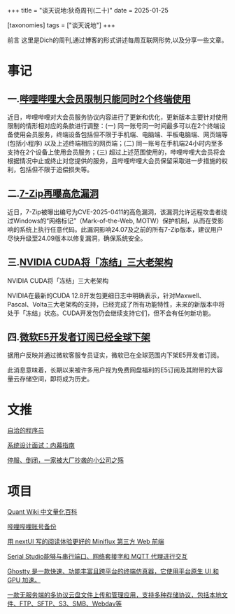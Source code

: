 +++
title = "谈天说地:狄奇周刊(二十)"
date = 2025-01-25

[taxonomies]
tags = ["谈天说地"]
+++

前言 这里是Dich的周刊,通过博客的形式讲述每周互联网形势,以及分享一些文章。

<!-- more -->
# **事记**

## **一.[哔哩哔哩大会员限制只能同时2个终端使用](https://www.bilibili.com/blackboard/big-protocol.html)**

近日，哔哩哔哩对大会员服务协议内容进行了更新和优化，更新版本主要针对使用限制的情形相对应的条款进行调整：(一) 同一账号同一时间最多可以在2个终端设备使用会员服务，终端设备包括但不限于手机端、电脑端、平板电脑端、网页端等 (包括小程序) 以及上述终端相应的网页端；(二) 同一账号在手机端24小时内至多支持在2个设备上使用会员服务；(三) 超过上述范围使用的，哔哩哔哩大会员将会根据情况中止或终止对您提供的服务，且哔哩哔哩大会员保留采取进一步措施的权利，包括但不限于追偿损失等。



## **二.[7-Zip再曝高危漏洞](https://www.cve.org/CVERecord?id=CVE-2025-0411)**

近日，7-Zip被曝出编号为CVE-2025-0411的高危漏洞，该漏洞允许远程攻击者绕过Windows的“网络标记”（Mark-of-the-Web, MOTW）保护机制，从而在受影响的系统上执行任意代码。此漏洞影响24.07及之前的所有7-Zip版本，建议用户尽快升级至24.09版本以修复漏洞，确保系统安全。


## **三.[NVIDIA CUDA将「冻结」三大老架构](https://www.cnbeta.com.tw/articles/tech/1473990.htm)**

NVIDIA CUDA将「冻结」三大老架构

NVIDIA在最新的CUDA 12.8开发包更细日志中明确表示，针对Maxwell、Pascal、Volta三大老架构的支持，已经完成了所有功能特性，未来的新版本中将处于「冻结」状态。CUDA开发包仍会继续支持它们，但不会有任何新功能。

## **四.[微软E5开发者订阅已经全球下架](https://linux.do/t/topic/385888)**

据用户反映并通过微软客服专员证实，微软已在全球范围内下架E5开发者订阅。

此消息意味着，长期以来被许多用户视为免费网盘福利的E5订阅及其附带的大容量云存储空间，即将成为历史。

# **文推**

[自洽的程序员](https://self-consistent-coder.vercel.app/)

[系统设计面试：内幕指南](https://learning-guide.gitbook.io/system-design-interview)

[停服、倒闭，一家被大厂抄袭的小公司之殇](https://telegra.ph/%E5%81%9C%E6%9C%8D%E5%80%92%E9%97%AD%E4%B8%80%E5%AE%B6%E8%A2%AB%E5%A4%A7%E5%8E%82%E6%8A%84%E8%A2%AD%E7%9A%84%E5%B0%8F%E5%85%AC%E5%8F%B8%E4%B9%8B%E6%AE%87-01-22)


# **项目**

[Quant Wiki 中文量化百科 ](https://quant-wiki.com/)

[哔哩哔哩账号备份](https://github.com/hzhilong/bilibili-backup/releases)

[用 nextUI 写的阅读体验更好的 Miniflux 第三方 Web 前端](https://github.com/electh/nextflux)

[Serial Studio能够与串行端口、网络套接字和 MQTT 代理进行交互](https://github.com/Serial-Studio/Serial-Studio)

[ Ghostty 是一款快速、功能丰富且跨平台的终端仿真器，它使用平台原生 UI 和 GPU 加速。](https://github.com/ghostty-org/ghostty)

[一款无服务端的多协议云盘文件上传和管理应用，支持多种存储协议，包括本地文件、FTP、SFTP、S3、SMB、Webdav等 ](https://github.com/honmaple/maple-file/)

